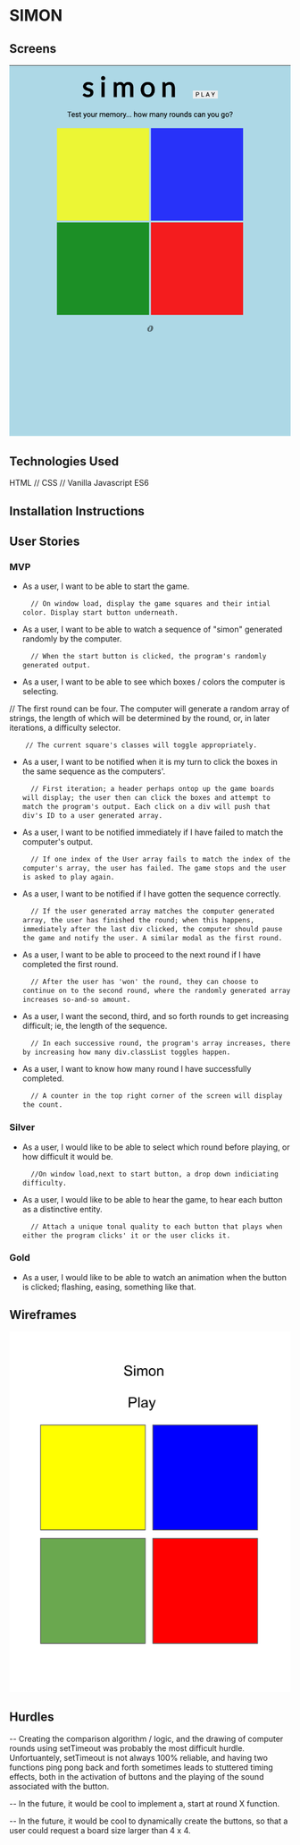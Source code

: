 # SIMON

## Screens

![App Screenshot](simon_app_SS.png)

## Technologies Used 

HTML // CSS // Vanilla Javascript ES6

## Installation Instructions 

## User Stories 
### MVP

- As a user, I want to be able to start the game.  

        // On window load, display the game squares and their intial color. Display start button underneath. 

- As a user, I want to be able to watch a sequence of "simon" generated randomly by the computer. 

        // When the start button is clicked, the program's randomly generated output. 

- As a user, I want to be able to see which boxes / colors the computer is selecting. 

// The first round can be four. The computer will generate a random array of strings, the length of which will be determined by the round, or, in later iterations, a difficulty selector. 

        // The current square's classes will toggle appropriately. 


- As a user, I want to be notified when it is my turn to click the boxes in the same sequence as the computers'. 

        // First iteration; a header perhaps ontop up the game boards will display; the user then can click the boxes and attempt to match the program's output. Each click on a div will push that div's ID to a user generated array. 

- As a user, I want to be notified immediately if I have failed to match the computer's output. 

        // If one index of the User array fails to match the index of the computer's array, the user has failed. The game stops and the user is asked to play again. 

- As a user, I want to be notified if I have gotten the sequence correctly. 

        // If the user generated array matches the computer generated array, the user has finished the round; when this happens, immediately after the last div clicked, the computer should pause the game and notify the user. A similar modal as the first round. 

- As a user, I want to be able to proceed to the next round if I have completed the first round. 

        // After the user has 'won' the round, they can choose to continue on to the second round, where the randomly generated array increases so-and-so amount. 

- As a user, I want the second, third, and so forth rounds to get increasing difficult; ie, the length of the sequence. 

        // In each successive round, the program's array increases, there by increasing how many div.classList toggles happen. 

- As a user, I want to know how many round I have successfully completed. 

        // A counter in the top right corner of the screen will display the count. 

### Silver

- As a user, I would like to be able to select which round before playing, or how difficult it would be. 

        //On window load,next to start button, a drop down indiciating difficulty. 

- As a user, I would like to be able to hear the game, to hear each button as a distinctive entity. 

        // Attach a unique tonal quality to each button that plays when either the program clicks' it or the user clicks it. 

### Gold 

- As a user, I would like to be able to watch an animation when the button is clicked; flashing, easing, something like that. 

## Wireframes 

![Wireframe Basic](simon_wire_basic.png)
## Hurdles 

-- Creating the comparison algorithm / logic, and the drawing of computer rounds using setTimeout was probably the most difficult hurdle. Unfortuantely, setTimeout is not always 100% reliable, and having two functions ping pong back and forth sometimes leads to stuttered timing effects, both in the activation of buttons and the playing of the sound associated with the button.  

-- In the future, it would be cool to implement a, start at round X function. 

-- In the future, it would be cool to dynamically create the buttons, so that a user could request a board size larger than 4 x 4. 